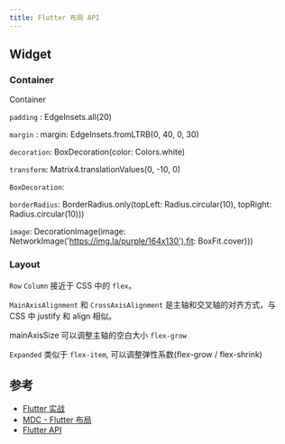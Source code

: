 ```yaml
---
title: Flutter 布局 API
---
```


## Widget

### Container

Container

`padding` : EdgeInsets.all(20)

`margin` : margin: EdgeInsets.fromLTRB(0, 40, 0, 30)

`decoration`: BoxDecoration(color: Colors.white)

`transform`: Matrix4.translationValues(0, -10, 0)

`BoxDecoration`:

`borderRadius`: BorderRadius.only(topLeft: Radius.circular(10), topRight: Radius.circular(10)))

`image`: DecorationImage(image: NetworkImage('https://img.la/purple/164x130'),fit: BoxFit.cover)))

### Layout

`Row` `Column` 接近于 CSS 中的 `flex`。

`MainAxisAlignment` 和 `CrossAxisAlignment` 是主轴和交叉轴的对齐方式，与 CSS 中 justify 和 align 相似。

mainAxisSize 可以调整主轴的空白大小 `flex-grow`

`Expanded` 类似于 `flex-item`, 可以调整弹性系数(flex-grow / flex-shrink)

## 参考

- [Flutter 实战](https://book.flutterchina.club/)
- [MDC - Flutter 布局](https://developers.google.com/codelabs/mdc-102-flutter?hl=zh-cn#0)
- [Flutter API](https://api.flutter.dev/flutter/painting/BorderRadius-class.html)
